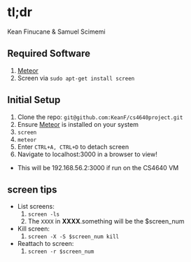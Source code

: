# tl;dr  
Kean Finucane & Samuel Scimemi

## Required Software
1. [Meteor](https://www.meteor.com/install)
2. Screen via `sudo apt-get install screen`

## Initial Setup
1. Clone the repo: `git@github.com:KeanF/cs4640project.git`
2. Ensure [Meteor](https://www.meteor.com/install) is installed on your system
3. `screen`
4. `meteor`
5. Enter `CTRL+A, CTRL+D` to detach screen
6. Navigate to localhost:3000 in a browser to view!
- This will be 192.168.56.2:3000 if run on the CS4640 VM

## screen tips
- List screens:
	1. `screen -ls`
	2. The `XXXX` in **XXXX**.something will be the $screen_num
- Kill screen: 
	1. `screen -X -S $screen_num kill`
- Reattach to screen:
	1. `screen -r $screen_num`